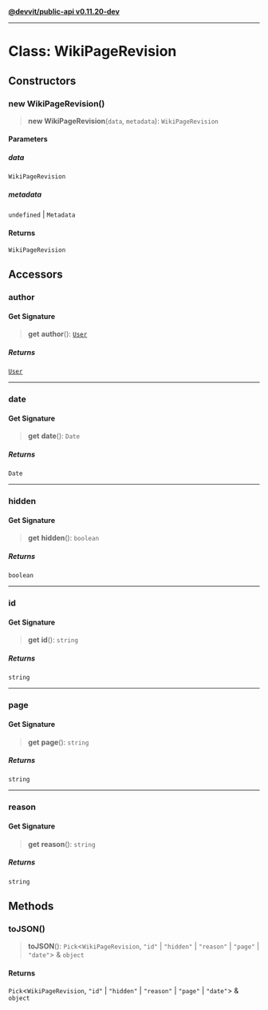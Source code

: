 [**@devvit/public-api v0.11.20-dev**](../../README.md)

---

# Class: WikiPageRevision

## Constructors

<a id="constructor"></a>

### new WikiPageRevision()

> **new WikiPageRevision**(`data`, `metadata`): `WikiPageRevision`

#### Parameters

##### data

`WikiPageRevision`

##### metadata

`undefined` | `Metadata`

#### Returns

`WikiPageRevision`

## Accessors

<a id="author"></a>

### author

#### Get Signature

> **get** **author**(): [`User`](User.md)

##### Returns

[`User`](User.md)

---

<a id="date"></a>

### date

#### Get Signature

> **get** **date**(): `Date`

##### Returns

`Date`

---

<a id="hidden"></a>

### hidden

#### Get Signature

> **get** **hidden**(): `boolean`

##### Returns

`boolean`

---

<a id="id"></a>

### id

#### Get Signature

> **get** **id**(): `string`

##### Returns

`string`

---

<a id="page"></a>

### page

#### Get Signature

> **get** **page**(): `string`

##### Returns

`string`

---

<a id="reason"></a>

### reason

#### Get Signature

> **get** **reason**(): `string`

##### Returns

`string`

## Methods

<a id="tojson"></a>

### toJSON()

> **toJSON**(): `Pick`\<`WikiPageRevision`, `"id"` \| `"hidden"` \| `"reason"` \| `"page"` \| `"date"`\> & `object`

#### Returns

`Pick`\<`WikiPageRevision`, `"id"` \| `"hidden"` \| `"reason"` \| `"page"` \| `"date"`\> & `object`
